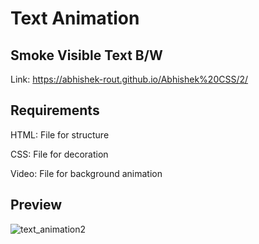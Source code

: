  # Text Animation
 
 ## Smoke Visible Text B/W
 
 Link: https://abhishek-rout.github.io/Abhishek%20CSS/2/
 
 ## Requirements

HTML: File for structure

CSS: File for decoration

Video: File for background animation

## Preview

![text_animation2](https://user-images.githubusercontent.com/64718836/88931172-1d80d380-d29a-11ea-9115-f5040e34d0a6.png)


